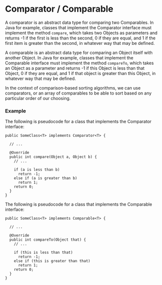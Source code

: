 # Comparator / Comparable

A comparator is an abstract data type for comparing two Comparables. In Java for
example, classes that implement the Comparator interface must implement the method 
`compare`, which takes two Objects as parameters and returns -1 if the first is 
less than the second, 0 if they are equal, and 1 if the first item is greater 
than the second, in whatever way that may be defined.

A comparable is an abstract data type for comparing an Object itself with 
another Object. In Java for example, classes that implement the Comparable 
interface must implement the method `compareTo`, which takes an Object as a 
parameter and returns -1 if this Object is less than that Object, 0 if they are 
equal, and 1 if that object is greater than this Object, in whatever way that
may be defined.

In the context of comparison-based sorting algorithms, we can use comparators,
or an array of comparables to be able to sort based on any particular order of
our choosing.

### Example

The following is pseudocode for a class that implements the Comparator 
interface:

```
public SomeClass<T> implements Comparator<T> {

  // ...

  @Override
  public int compare(Object a, Object b) {
    // ...

    if (a is less than b)
      return -1;
    else if (a is greater than b)
      return 1;
    return 0;
  }
}
```

The following is pseudocode for a class that implements the Comparable 
interface:

```
public SomeClass<T> implements Comparable<T> {

  // ...

  @Override
  public int compareTo(Object that) {
    // ...

    if (this is less than that)
      return -1;
    else if (this is greater than that)
      return 1;
    return 0;
  }
}
```
